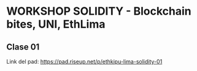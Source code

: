 # WORKSHOP SOLIDITY - Blockchain bites, UNI, EthLima

## Clase 01

Link del pad: https://pad.riseup.net/p/ethkipu-lima-solidity-01
